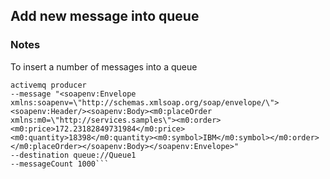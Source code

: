 ## Add new message into queue

### Notes



To insert a number of messages into a queue

```
activemq producer 
--message "<soapenv:Envelope xmlns:soapenv=\"http://schemas.xmlsoap.org/soap/envelope/\"><soapenv:Header/><soapenv:Body><m0:placeOrder xmlns:m0=\"http://services.samples\"><m0:order><m0:price>172.23182849731984</m0:price><m0:quantity>18398</m0:quantity><m0:symbol>IBM</m0:symbol></m0:order></m0:placeOrder></soapenv:Body></soapenv:Envelope>" 
--destination queue://Queue1 
--messageCount 1000```


